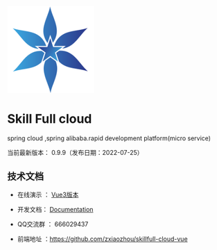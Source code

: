 <img src="./docs/images/logo.png"  height="200" width="200">

Skill Full cloud
===============
spring cloud ,spring alibaba.rapid development platform(micro service)

当前最新版本： 0.9.9（发布日期：2022-07-25）


技术文档
-----------------------------------

- 在线演示 ： [Vue3版本](https://divisu.com)

- 开发文档：  [Documentation](https://divisu.com/doc-cloud/)

- QQ交流群 ： 666029437

- 前端地址 ：https://github.com/zxiaozhou/skillfull-cloud-vue
